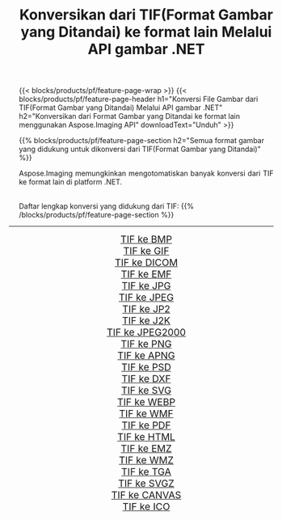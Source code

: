 ﻿---
title: Konversikan dari TIF(Format Gambar yang Ditandai) ke format lain Melalui API gambar .NET 
weight: 3920
url: /id/net/conversion/from/tif/ 
lang: id
langdirlevel: 2
locales: zh-hans,ja,it,ru,de,es,fr,nl,id,lt,pl,pt,vi,tr,ko,zh-hant,ar,hi,th,sv,cs,uk,he
description: Menggunakan Aspose.Imaging Anda dapat dengan mudah mengonversi dari TIF(Format Gambar yang Ditandai) ke format lain
---

{{< blocks/products/pf/feature-page-wrap >}}
{{< blocks/products/pf/feature-page-header h1="Konversi File Gambar dari TIF(Format Gambar yang Ditandai) Melalui API gambar .NET" h2="Konversikan dari Format Gambar yang Ditandai ke format lain menggunakan Aspose.Imaging API" downloadText="Unduh" >}}


{{% blocks/products/pf/feature-page-section  h2="Semua format gambar yang didukung untuk dikonversi dari TIF(Format Gambar yang Ditandai)" %}}
<p align=justify>Aspose.Imaging memungkinkan mengotomatiskan banyak konversi dari TIF ke format lain di platform .NET. </p>
<br/>
Daftar lengkap konversi yang didukung dari TIF:
{{% /blocks/products/pf/feature-page-section %}}
<div class="container-fluid productfamilypage bg-gray">
    <div class="convertypes bg-gray agp-content section">
        <div class="container">
		<hr style="margin-left:-20px;"/>
		<div class="row other-converters" style="gap: 10px;font-size: 19px;text-align:center;">
		    <div class='col-md-2 other-converter remove-lp remove-rp'><a href="/imaging/id/net/conversion/tif-to-bmp/" style="padding:15px;">TIF ke BMP</a></div><div class='col-md-2 other-converter remove-lp remove-rp'><a href="/imaging/id/net/conversion/tif-to-gif/" style="padding:15px;">TIF ke GIF</a></div><div class='col-md-2 other-converter remove-lp remove-rp'><a href="/imaging/id/net/conversion/tif-to-dicom/" style="padding:15px;">TIF ke DICOM</a></div><div class='col-md-2 other-converter remove-lp remove-rp'><a href="/imaging/id/net/conversion/tif-to-emf/" style="padding:15px;">TIF ke EMF</a></div><div class='col-md-2 other-converter remove-lp remove-rp'><a href="/imaging/id/net/conversion/tif-to-jpg/" style="padding:15px;">TIF ke JPG</a></div><div class='col-md-2 other-converter remove-lp remove-rp'><a href="/imaging/id/net/conversion/tif-to-jpeg/" style="padding:15px;">TIF ke JPEG</a></div><div class='col-md-2 other-converter remove-lp remove-rp'><a href="/imaging/id/net/conversion/tif-to-jp2/" style="padding:15px;">TIF ke JP2</a></div><div class='col-md-2 other-converter remove-lp remove-rp'><a href="/imaging/id/net/conversion/tif-to-j2k/" style="padding:15px;">TIF ke J2K</a></div><div class='col-md-2 other-converter remove-lp remove-rp'><a href="/imaging/id/net/conversion/tif-to-jpeg2000/" style="padding:15px;">TIF ke JPEG2000</a></div><div class='col-md-2 other-converter remove-lp remove-rp'><a href="/imaging/id/net/conversion/tif-to-png/" style="padding:15px;">TIF ke PNG</a></div><div class='col-md-2 other-converter remove-lp remove-rp'><a href="/imaging/id/net/conversion/tif-to-apng/" style="padding:15px;">TIF ke APNG</a></div><div class='col-md-2 other-converter remove-lp remove-rp'><a href="/imaging/id/net/conversion/tif-to-psd/" style="padding:15px;">TIF ke PSD</a></div><div class='col-md-2 other-converter remove-lp remove-rp'><a href="/imaging/id/net/conversion/tif-to-dxf/" style="padding:15px;">TIF ke DXF</a></div><div class='col-md-2 other-converter remove-lp remove-rp'><a href="/imaging/id/net/conversion/tif-to-svg/" style="padding:15px;">TIF ke SVG</a></div><div class='col-md-2 other-converter remove-lp remove-rp'><a href="/imaging/id/net/conversion/tif-to-webp/" style="padding:15px;">TIF ke WEBP</a></div><div class='col-md-2 other-converter remove-lp remove-rp'><a href="/imaging/id/net/conversion/tif-to-wmf/" style="padding:15px;">TIF ke WMF</a></div><div class='col-md-2 other-converter remove-lp remove-rp'><a href="/imaging/id/net/conversion/tif-to-pdf/" style="padding:15px;">TIF ke PDF</a></div><div class='col-md-2 other-converter remove-lp remove-rp'><a href="/imaging/id/net/conversion/tif-to-html/" style="padding:15px;">TIF ke HTML</a></div><div class='col-md-2 other-converter remove-lp remove-rp'><a href="/imaging/id/net/conversion/tif-to-emz/" style="padding:15px;">TIF ke EMZ</a></div><div class='col-md-2 other-converter remove-lp remove-rp'><a href="/imaging/id/net/conversion/tif-to-wmz/" style="padding:15px;">TIF ke WMZ</a></div><div class='col-md-2 other-converter remove-lp remove-rp'><a href="/imaging/id/net/conversion/tif-to-tga/" style="padding:15px;">TIF ke TGA</a></div><div class='col-md-2 other-converter remove-lp remove-rp'><a href="/imaging/id/net/conversion/tif-to-svgz/" style="padding:15px;">TIF ke SVGZ</a></div><div class='col-md-2 other-converter remove-lp remove-rp'><a href="/imaging/id/net/conversion/tif-to-canvas/" style="padding:15px;">TIF ke CANVAS</a></div><div class='col-md-2 other-converter remove-lp remove-rp'><a href="/imaging/id/net/conversion/tif-to-ico/" style="padding:15px;">TIF ke ICO</a></div>
                </div>
        </div>
    </div>
</div>
<br/>

